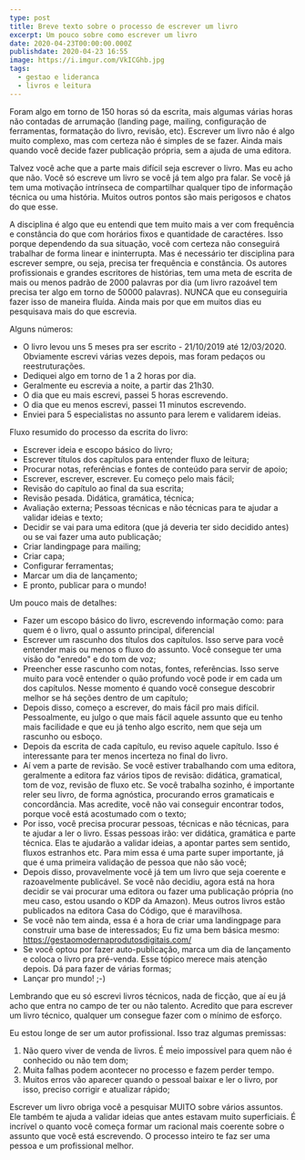 ```yaml
---
type: post
title: Breve texto sobre o processo de escrever um livro
excerpt: Um pouco sobre como escrever um livro
date: 2020-04-23T00:00:00.000Z
publishdate: 2020-04-23 16:55
image: https://i.imgur.com/VkICGhb.jpg
tags:
  - gestao e lideranca
  - livros e leitura
---
```

Foram algo em torno de 150 horas só da escrita, mais algumas várias horas não contadas de arrumação (landing page, mailing, configuração de ferramentas, formatação do livro, revisão, etc). Escrever um livro não é algo muito complexo, mas com certeza não é simples de se fazer. Ainda mais quando você decide fazer publicação própria, sem a ajuda de uma editora.

Talvez você ache que a parte mais difícil seja escrever o livro. Mas eu acho que não. Você só escreve um livro se você já tem algo pra falar. Se você já tem uma motivação intrínseca de compartilhar qualquer tipo de informação técnica ou uma história. Muitos outros pontos são mais perigosos e chatos do que esse.

A disciplina é algo que eu entendi que tem muito mais a ver com frequência e constância do que com horários fixos e quantidade de caractéres. Isso porque dependendo da sua situação, você com certeza não conseguirá trabalhar de forma linear e ininterrupta. Mas é necessário ter disciplina para escrever sempre, ou seja, precisa ter frequência e constância. Os autores profissionais e grandes escritores de histórias, tem uma meta de escrita de mais ou menos padrão de 2000 palavras por dia (um livro razoável tem precisa ter algo em torno de 50000 palavras). NUNCA que eu conseguiria fazer isso de maneira fluída. Ainda mais por que em muitos dias eu pesquisava mais do que escrevia.

Alguns números:

* O livro levou uns 5 meses pra ser escrito - 21/10/2019 até 12/03/2020. Obviamente escrevi várias vezes depois, mas foram pedaços ou reestruturações.
* Dediquei algo em torno de 1 a 2 horas por dia.
* Geralmente eu escrevia a noite, a partir das 21h30.
* O dia que eu mais escrevi, passei 5 horas escrevendo.
* O dia que eu menos escrevi, passei 11 minutos escrevendo.
* Enviei para 5 especialistas no assunto para lerem e validarem ideias.

Fluxo resumido do processo da escrita do livro:

* Escrever ideia e escopo básico do livro;
* Escrever títulos dos capítulos para entender fluxo de leitura;
* Procurar notas, referências e fontes de conteúdo para servir de apoio;
* Escrever, escrever, escrever. Eu começo pelo mais fácil;
* Revisão do capítulo ao final da sua escrita;
* Revisão pesada. Didática, gramática, técnica;
* Avaliação externa; Pessoas técnicas e não técnicas para te ajudar a validar ideias e texto;
* Decidir se vai para uma editora (que já deveria ter sido decidido antes) ou se vai fazer uma auto publicação;
* Criar landingpage para mailing;
* Criar capa;
* Configurar ferramentas;
* Marcar um dia de lançamento;
* E pronto, publicar para o mundo!

Um pouco mais de detalhes:

* Fazer um escopo básico do livro, escrevendo informação como: para quem é o livro, qual o assunto principal, diferencial
* Escrever um rascunho dos títulos dos capítulos. Isso serve para você entender mais ou menos o fluxo do assunto. Você consegue ter uma visão do "enredo" e do tom de voz;
* Preencher esse rascunho com notas, fontes, referências. Isso serve muito para você entender o quão profundo você pode ir em cada um dos capítulos. Nesse momento é quando você consegue descobrir melhor se há seções dentro de um capítulo;
* Depois disso, começo a escrever, do mais fácil pro mais difícil. Pessoalmente, eu julgo o que mais fácil aquele assunto que eu tenho mais facilidade e que eu já tenho algo escrito, nem que seja um rascunho ou esboço. 
* Depois da escrita de cada capítulo, eu reviso aquele capítulo. Isso é interessante para ter menos incerteza no final do livro. 
* Aí vem a parte de revisão. Se você estiver trabalhando com uma editora, geralmente a editora faz vários tipos de revisão: didática, gramatical, tom de voz, revisão de fluxo etc. Se você trabalha sozinho, é importante reler seu livro, de forma agnóstica, procurando erros gramaticais e concordância. Mas acredite, você não vai conseguir encontrar todos, porque você está acostumado com o texto;
* Por isso, você precisa procurar pessoas, técnicas e não técnicas, para te ajudar a ler o livro. Essas pessoas irão: ver didática, gramática e parte técnica. Elas te ajudarão a validar ideias, a apontar partes sem sentido, fluxos estranhos etc. Para mim essa é uma parte super importante, já que é uma primeira validação de pessoa que não são você;
* Depois disso, provavelmente você já tem um livro que seja coerente e razoavelmente publicável. Se você não decidiu, agora está na hora decidir se vai procurar uma editora ou fazer uma publicação própria (no meu caso, estou usando o KDP da Amazon). Meus outros livros estão publicados na editora Casa do Código, que é maravilhosa.
*  Se você não tem ainda, essa é a hora de criar uma landingpage para construir uma base de interessados; Eu fiz uma bem básica mesmo: <https://gestaomodernaprodutosdigitais.com/>
* Se você optou por fazer auto-publicação, marca um dia de lançamento e coloca o livro pra pré-venda. Esse tópico merece mais atenção depois. Dá para fazer de várias formas;
* Lançar pro mundo! ;-)

Lembrando que eu só escrevi livros técnicos, nada de ficção, que aí eu já acho que entra no campo de ter ou não talento. Acredito que para escrever um livro técnico, qualquer um consegue fazer com o mínimo de esforço.

Eu estou longe de ser um autor profissional. Isso traz algumas premissas:

1. Não quero viver de venda de livros. É meio impossível para quem não é conhecido ou não tem dom;
2. Muita falhas podem acontecer no processo e fazem perder tempo.
3. Muitos erros vão aparecer quando o pessoal baixar e ler o livro, por isso, preciso corrigir e atualizar rápido;

Escrever um livro obriga você a pesquisar MUITO sobre vários assuntos. Ele também te ajuda a validar ideias que antes estavam muito superficiais. É incrível o quanto você começa formar um racional mais coerente sobre o assunto que você está escrevendo. O processo inteiro te faz ser uma pessoa e um profissional melhor.